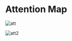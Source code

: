# Attention Map

![att](https://user-images.githubusercontent.com/29972884/69808546-c69d9880-11f8-11ea-8ac5-0f2ed14338c2.png)

![att2](https://user-images.githubusercontent.com/29972884/69808550-c8fff280-11f8-11ea-9ce7-9b9d44ffc574.png)
